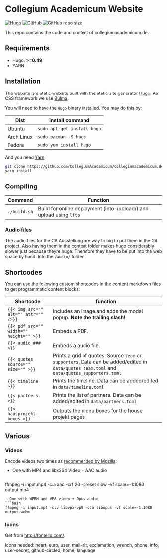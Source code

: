# Collegium Academicum Website

[![Hugo](https://img.shields.io/badge/Buildwith-hugo-pink?logo=hugo)](https://gohugo.io/)
![GitHub](https://img.shields.io/github/license/morris-frank/unsupervised-source-separation)
![GitHub repo size](https://img.shields.io/github/repo-size/collegiumacademicum/collegiumacademicum.de)

This repo contains the code and content of collegiumacademicum.de.

## Requirements

- Hugo: **>=0.49**
- YARN

## Installation

The website is a static website built with the static site generator [Hugo](gohugo.io). As CSS framework we use [Bulma](bulma.io).

You will need to have the `Hugo` binary installed. You may do this by:

| Dist       | install command             |
| ---------- | --------------------------- |
| Ubuntu     | `sudo apt-get install hugo` |
| Arch Linux | `sudo pacman -S hugo`       |
| Fedora     | `sudo yum install hugo`     |

And you need [Yarn](https://yarnpkg.com/lang/en/docs/install)

```bash
git clone https://github.com/CollegiumAcademicum/collegiumacademicum.de
yarn install
```

## Compiling

| Command      | Function                                                             |
| ------------ | -------------------------------------------------------------------- |
| `./build.sh` | Build for online deployment (into ./upload/) and upload using `lftp` |

### Audio files

The audio files for the CA Ausstellung are way to big to put them in the Git project. Also having them in the content folder makes hugo considerably slower just because theyre huge. Therefore they have to be put into the web space by hand. Into the `/audio/` folder.

## Shortcodes

You can use the following custom shortcodes in the content markdown files to get programmatic content blocks:

| Shortcode                               | function                                                                                                                                      |
| --------------------------------------- | --------------------------------------------------------------------------------------------------------------------------------------------- |
| `{{< img src="" alt="" attr="" />}}`    | Includes an image and adds the modal popup. **Note the trailing slash!**                                                                      |
| `{{< pdf src="" width="" height="" >}}` | Embeds a PDF.                                                                                                                                 |
| `{{< audio ### >}}`                     | Embeds a audio file.                                                                                                                          |
| `{{< quotes source="" size="" >}}`      | Prints a grid of quotes. Source `team` or `supporters`. Data can be added/edited in `data/quotes_team.toml` and `data/quotes_supporters.toml` |
| `{{< timeline >}}`                      | Prints the timeline. Data can be added/edited in `data/timeline.toml`                                                                         |
| `{{< partners >}}`                      | Prints the list of partners. Data can be added/edited in `data/partners.toml`                                                                 |
| `{{< hausprojekt-boxes >}}`             | Outputs the menu boxes for the house projekt pages                                                                                            |

## Various

### Videos

Encode videos two times as [recommended by Mozilla](https://developer.mozilla.org/en-US/docs/Web/Media/Formats/Video_codecs):

- One with MP4 and libx264 Video + AAC audio
  ```bash
ffmpeg -i input.mp4 -c:a aac -crf 20 -preset slow -vf scale=-1:1080 output.mp4
  ```
- One with WEBM and VP8 video + Opus audio
  ```bash
ffmpeg -i input.mp4 -c:v libvpx-vp9 -c:a libopus -vf scale=-1:1080 output.webm
  ```

### Icons

Get from http://fontello.com/.

Icons needed: heart, euro, user, mail-alt, exclamation, wrench, phone, info, user-secret, github-circled, home, language
